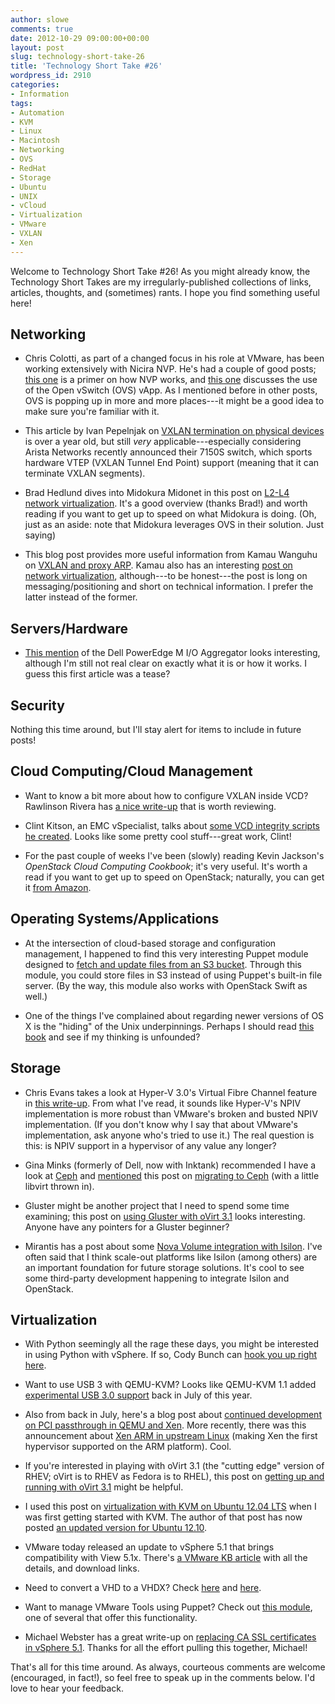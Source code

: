 ```yaml
---
author: slowe
comments: true
date: 2012-10-29 09:00:00+00:00
layout: post
slug: technology-short-take-26
title: 'Technology Short Take #26'
wordpress_id: 2910
categories:
- Information
tags:
- Automation
- KVM
- Linux
- Macintosh
- Networking
- OVS
- RedHat
- Storage
- Ubuntu
- UNIX
- vCloud
- Virtualization
- VMware
- VXLAN
- Xen
---
```


Welcome to Technology Short Take #26! As you might already know, the Technology Short Takes are my irregularly-published collections of links, articles, thoughts, and (sometimes) rants. I hope you find something useful here!

## Networking

* Chris Colotti, as part of a changed focus in his role at VMware, has been working extensively with Nicira NVP. He's had a couple of good posts; [this one](http://www.chriscolotti.us/vmware/nicira-nvp/nicira-nvp-virtualized-networking-primer/) is a primer on how NVP works, and [this one](http://www.chriscolotti.us/vmware/nicira-nvp/how-the-nicira-nvp-esxi-vapp-works/) discusses the use of the Open vSwitch (OVS) vApp. As I mentioned before in other posts, OVS is popping up in more and more places---it might be a good idea to make sure you're familiar with it.

* This article by Ivan Pepelnjak on [VXLAN termination on physical devices](http://blog.ioshints.info/2011/10/vxlan-termination-on-physical-devices.html) is over a year old, but still _very_ applicable---especially considering Arista Networks recently announced their 7150S switch, which sports hardware VTEP (VXLAN Tunnel End Point) support (meaning that it can terminate VXLAN segments).

* Brad Hedlund dives into Midokura Midonet in this post on [L2-L4 network virtualization](http://bradhedlund.com/2012/10/06/mind-blowing-l2-l4-network-virtualization-by-midokura-midonet/). It's a good overview (thanks Brad!) and worth reading if you want to get up to speed on what Midokura is doing. (Oh, just as an aside: note that Midokura leverages OVS in their solution. Just saying)

* This blog post provides more useful information from Kamau Wanguhu on [VXLAN and proxy ARP](http://www.borgcube.com/blogs/2012/10/vxlan-and-proxy-arp/). Kamau also has an interesting [post on network virtualization](http://www.borgcube.com/blogs/2012/10/network-virtualization-overview/), although---to be honest---the post is long on messaging/positioning and short on technical information. I prefer the latter instead of the former.

## Servers/Hardware

* [This mention](http://bladesmadesimple.com/2012/10/first-lookdell-poweredge-m-io-aggregator/) of the Dell PowerEdge M I/O Aggregator looks interesting, although I'm still not real clear on exactly what it is or how it works. I guess this first article was a tease?

## Security

Nothing this time around, but I'll stay alert for items to include in future posts!

## Cloud Computing/Cloud Management

* Want to know a bit more about how to configure VXLAN inside VCD? Rawlinson Rivera has [a nice write-up](http://www.punchingclouds.com/2012/09/09/vcloud-director-5-1-vxlan-configuration/) that is worth reviewing.

* Clint Kitson, an EMC vSpecialist, talks about [some VCD integrity scripts he created](http://velemental.com/2012/10/10/what-changed-vcloud-director-integrity-scripts-unleashed/). Looks like some pretty cool stuff---great work, Clint!

* For the past couple of weeks I've been (slowly) reading Kevin Jackson's _OpenStack Cloud Computing Cookbook_; it's very useful. It's worth a read if you want to get up to speed on OpenStack; naturally, you can get it [from Amazon](http://www.amazon.com/OpenStack-Cloud-Computing-Cookbook-Jackson/dp/1849517320/ref=la_B009HPUFRW_1_1?ie=UTF8&qid=1351291152&sr=1-1).

## Operating Systems/Applications

* At the intersection of cloud-based storage and configuration management, I happened to find this very interesting Puppet module designed to [fetch and update files from an S3 bucket](http://puppetlabs.com/blog/module-of-the-week-branan-s3file/). Through this module, you could store files in S3 instead of using Puppet's built-in file server. (By the way, this module also works with OpenStack Swift as well.)

* One of the things I've complained about regarding newer versions of OS X is the "hiding" of the Unix underpinnings. Perhaps I should read [this book](http://www.tuaw.com/2012/10/15/tuaw-bookshelf-learning-unix-for-os-x-mountain-lion/) and see if my thinking is unfounded?

## Storage

* Chris Evans takes a look at Hyper-V 3.0's Virtual Fibre Channel feature in [this write-up](http://blog.thestoragearchitect.com/2012/10/05/windows-server-2012-windows-server-8?-virtual-fibre-channel/). From what I've read, it sounds like Hyper-V's NPIV implementation is more robust than VMware's broken and busted NPIV implementation. (If you don't know why I say that about VMware's implementation, ask anyone who's tried to use it.) The real question is this: is NPIV support in a hypervisor of any value any longer?

* Gina Minks (formerly of Dell, now with Inktank) recommended I have a look at [Ceph](http://ceph.com/) and [mentioned](http://ginaminks.com/wordpress/updates-from-the-land-of-the-cephalopods/) this post on [migrating to Ceph](http://www.hastexo.com/resources/hints-and-kinks/migrating-virtual-machines-block-based-storage-radosceph) (with a little libvirt thrown in).

* Gluster might be another project that I need to spend some time examining; this post on [using Gluster with oVirt 3.1](http://blog.jebpages.com/archives/ovirt-3-1-glusterized/) looks interesting. Anyone have any pointers for a Gluster beginner?

* Mirantis has a post about some [Nova Volume integration with Isilon](http://www.mirantis.com/blog/openstack-nova-volume-integration-with-isilon/). I've often said that I think scale-out platforms like Isilon (among others) are an important foundation for future storage solutions. It's cool to see some third-party development happening to integrate Isilon and OpenStack.

## Virtualization

* With Python seemingly all the rage these days, you might be interested in using Python with vSphere. If so, Cody Bunch can [hook you up right here](http://professionalvmware.com/2012/07/getting-started-with-psphere-on-osx/).

* Want to use USB 3 with QEMU-KVM? Looks like QEMU-KVM 1.1 added [experimental USB 3.0 support](http://www.linux-kvm.com/content/qemu-kvm-11-adds-experimental-support-usb-30) back in July of this year.

* Also from back in July, here's a blog post about [continued development on PCI passthrough in QEMU and Xen](http://blog.xen.org/index.php/2012/07/16/pci-passthrough-in-qemu/). More recently, there was this announcement about [Xen ARM in upstream Linux](http://blog.xen.org/index.php/2012/10/08/xen-arm-in-linux/) (making Xen the first hypervisor supported on the ARM platform). Cool.

* If you're interested in playing with oVirt 3.1 (the "cutting edge" version of RHEV; oVirt is to RHEV as Fedora is to RHEL), this post on [getting up and running with oVirt 3.1](http://blog.jebpages.com/archives/up-and-running-with-ovirt-3-1-edition/) might be helpful.

* I used this post on [virtualization with KVM on Ubuntu 12.04 LTS](http://www.howtoforge.com/virtualization-with-kvm-on-ubuntu-12.04-lts) when I was first getting started with KVM. The author of that post has now posted [an updated version for Ubuntu 12.10](http://blog.allanglesit.com/2012/10/linux-kvm-ubuntu-12-10-with-openvswitch/).

* VMware today released an update to vSphere 5.1 that brings compatibility with View 5.1x. There's [a VMware KB article](http://kb.vmware.com/kb/2035268) with all the details, and download links.

* Need to convert a VHD to a VHDX? Check [here](http://blogs.msdn.com/b/virtual_pc_guy/archive/2012/10/02/converting-a-vhd-to-a-vhdx.aspx) and [here](http://blogs.msdn.com/b/virtual_pc_guy/archive/2012/10/03/using-powershell-to-convert-a-vhd-to-a-vhdx.aspx).

* Want to manage VMware Tools using Puppet? Check out [this module](http://puppetlabs.com/blog/module-of-the-week-razorsedge-vmwaretools/), one of several that offer this functionality.

* Michael Webster has a great write-up on [replacing CA SSL certificates in vSphere 5.1](http://longwhiteclouds.com/2012/10/27/updating-ca-ssl-certificates-in-vsphere-5-1/). Thanks for all the effort pulling this together, Michael!

That's all for this time around. As always, courteous comments are welcome (encouraged, in fact!), so feel free to speak up in the comments below. I'd love to hear your feedback.
